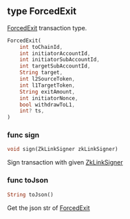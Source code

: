 ## type ForcedExit
[ForcedExit](../../../api-and-sdk/data-types/transaction/forced\_exit.md) transaction type.

```dart
ForcedExit(
    int toChainId,
    int initiatorAccountId,
    int initiatorSubAccountId,
    int targetSubAccountId,
    String target,
    int l2SourceToken,
    int l1TargetToken,
    String exitAmount,
    int initiatorNonce,
    bool withdrawToL1,
    int? ts,
)
```

### func sign

```dart
void sign(ZkLinkSigner zkLinkSigner)
```

Sign transaction with given [ZkLinkSigner](../signer.md#type-zklinksigner)

### func toJson

```dart
String toJson()
```

Get the json str of [ForcedExit](#type-forcedexit)
